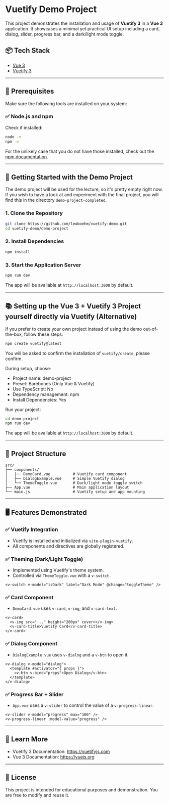 # Vuetify Demo Project

This project demonstrates the installation and usage of **Vuetify 3** in a **Vue 3** application. It showcases a minimal yet practical UI setup including a card, dialog, slider, progress bar, and a dark/light mode toggle.

## 📦 Tech Stack

- [Vue 3](https://vuejs.org/)
- [Vuetify 3](https://next.vuetifyjs.com/)

---


## 🧰 Prerequisites

Make sure the following tools are installed on your system:

### ✅ Node.js and npm

Check if installed:

```bash
node -v
npm -v
```

For the unlikely case that you do not have those installed, check out the [npm documentation](https://docs.npmjs.com/downloading-and-installing-node-js-and-npm).

---


## 🚀 Getting Started with the Demo Project

The demo project will be used for the lecture, so it's pretty empty right now.<br>
If you wish to have a look at and experiment with the final project, you will find this in the directory `demo-project-completed`.

### 1. Clone the Repository

```bash
git clone https://github.com/leoboehm/vuetify-demo.git
cd vuetify-demo/demo-project
```

### 2. Install Dependencies

```bash
npm install
```

### 3. Start the Application Server

```bash
npm run dev
```

The app will be available at `http://localhost:3000` by default.

---

## 📚 Setting up the Vue 3 + Vuetify 3 Project yourself directly via Vuetify (Alternative)
If you prefer to create your own project instead of using the demo out-of-the-box, follow these steps:

```bash
npm create vuetify@latest
```
You will be asked to confirm the installation of `vuetify/create`, please confirm.

During setup, choose:
- Project name: demo-project
- Preset: Barebones (Only Vue & Vuetify)
- Use TypeScript: No
- Dependency management: npm
- Install Dependencies: Yes

Run your project:

```bash
cd demo-project
npm run dev
```

The app will be available at `http://localhost:3000` by default.

---


## 🧩 Project Structure

```
src/
├── components/
│   ├── DemoCard.vue          # Vuetify card component
│   ├── DialogExample.vue     # Simple Vuetify dialog
│   └── ThemeToggle.vue       # Dark/light mode toggle switch
├── App.vue                   # Main application layout
└── main.js                   # Vuetify setup and app mounting
```

---

## 🖥️ Features Demonstrated

### ✅ Vuetify Integration
- Vuetify is installed and initialized via `vite-plugin-vuetify`.
- All components and directives are globally registered.

### ✅ Theming (Dark/Light Toggle)
- Implemented using Vuetify's theme system.
- Controlled via `ThemeToggle.vue` with a `v-switch`.

```vue
<v-switch v-model="isDark" label="Dark Mode" @change="toggleTheme" />
```

### ✅ Card Component
- `DemoCard.vue` uses `v-card`, `v-img`, and `v-card-text`.

```vue
<v-card>
  <v-img src="..." height="200px" cover></v-img>
  <v-card-title>Vuetify Card</v-card-title>
</v-card>
```

### ✅ Dialog Component
- `DialogExample.vue` uses `v-dialog` and a `v-btn` to open it.

```vue
<v-dialog v-model="dialog">
  <template #activator="{ props }">
    <v-btn v-bind="props">Open Dialog</v-btn>
  </template>
</v-dialog>
```

### ✅ Progress Bar + Slider
- `App.vue` uses a `v-slider` to control the value of a `v-progress-linear`.

```vue
<v-slider v-model="progress" max="100" />
<v-progress-linear :model-value="progress" />
```

---

## 📖 Learn More

- Vuetify 3 Documentation: https://vuetifyjs.com
- Vue 3 Documentation: https://vuejs.org

---

## 📌 License

This project is intended for educational purposes and demonstration. You are free to modify and reuse it.

